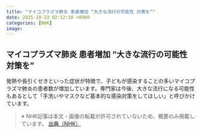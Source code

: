 ```yaml
---
title: "マイコプラズマ肺炎 患者増加 “大きな流行の可能性 対策を”"
date: 2025-10-23 02:12:10 +0900
categories: [NHK]
image: 
---
```

## マイコプラズマ肺炎 患者増加 “大きな流行の可能性 対策を”

発熱や長引くせきといった症状が特徴で、子どもが感染することの多いマイコプラズマ肺炎の患者数が増加しています。専門家は今後、大きな流行になる可能性もあるとして「手洗いやマスクなど基本的な感染対策をしてほしい」と呼びかけています。

> ※ NHK記事は本文・画像の転載が許可されていないため、概要のみ掲載しています。
[出典（NHK）](http://www3.nhk.or.jp/news/html/20251023/k10014956731000.html)

